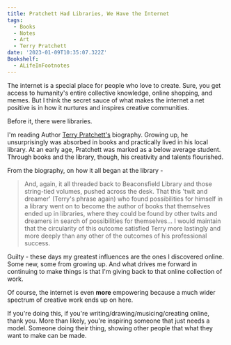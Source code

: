 ```yaml
---
title: Pratchett Had Libraries, We Have the Internet
tags:
  - Books
  - Notes
  - Art
  - Terry Pratchett
date: '2023-01-09T10:35:07.322Z'
Bookshelf:
  - ALifeInFootnotes
---
```


The internet is a special place for people who love to create. Sure, you get access to humanity's entire collective knowledge, online shopping, and memes. But I think the secret sauce of what makes the internet a net positive is in how it nurtures and inspires creative communities.

Before it, there were libraries.

I'm reading Author [Terry Pratchett's](https://www.terrypratchettbooks.com/) biography. Growing up, he unsurprisingly was absorbed in books and practically lived in his local library. At an early age, Pratchett was marked as a below average student. Through books and the library, though, his creativity and talents flourished.

From the biography, on how it all began at the library -

> And, again, it all threaded back to Beaconsfield Library and those string-tied volumes, pushed across the desk. That this 'twit and dreamer' (Terry's phrase again) who found possibilities for himself in a library went on to become the author of books that themselves ended up in libraries, where they could be found by other twits and dreamers in search of possibilities for themselves... I would maintain that the circularity of this outcome satisfied Terry more lastingly and more deeply than any other of the outcomes of his professional success.

Guilty - these days my greatest influences are the ones I discovered online. Some new, some from growing up. And what drives me forward in continuing to make things is that I'm giving back to that online collection of work.

Of course, the internet is even **more** empowering because a much wider spectrum of creative work ends up on here.

If you're doing this, if you're writing/drawing/musicing/creating online, thank you. More than likely, you're inspiring someone that just needs a model. Someone doing their thing, showing other people that what they want to make can be made.

